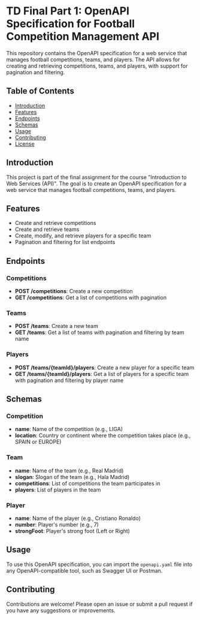 # TD Final Part 1: OpenAPI Specification for Football Competition Management API

This repository contains the OpenAPI specification for a web service that manages football competitions, teams, and players. The API allows for creating and retrieving competitions, teams, and players, with support for pagination and filtering.

## Table of Contents

- [Introduction](#introduction)
- [Features](#features)
- [Endpoints](#endpoints)
- [Schemas](#schemas)
- [Usage](#usage)
- [Contributing](#contributing)
- [License](#license)

## Introduction

This project is part of the final assignment for the course "Introduction to Web Services (API)". The goal is to create an OpenAPI specification for a web service that manages football competitions, teams, and players.

## Features

- Create and retrieve competitions
- Create and retrieve teams
- Create, modify, and retrieve players for a specific team
- Pagination and filtering for list endpoints

## Endpoints

### Competitions

- **POST /competitions**: Create a new competition
- **GET /competitions**: Get a list of competitions with pagination

### Teams

- **POST /teams**: Create a new team
- **GET /teams**: Get a list of teams with pagination and filtering by team name

### Players

- **POST /teams/{teamId}/players**: Create a new player for a specific team
- **GET /teams/{teamId}/players**: Get a list of players for a specific team with pagination and filtering by player name

## Schemas

### Competition

- **name**: Name of the competition (e.g., LIGA)
- **location**: Country or continent where the competition takes place (e.g., SPAIN or EUROPE)

### Team

- **name**: Name of the team (e.g., Real Madrid)
- **slogan**: Slogan of the team (e.g., Hala Madrid)
- **competitions**: List of competitions the team participates in
- **players**: List of players in the team

### Player

- **name**: Name of the player (e.g., Cristiano Ronaldo)
- **number**: Player's number (e.g., 7)
- **strongFoot**: Player's strong foot (Left or Right)

## Usage

To use this OpenAPI specification, you can import the `openapi.yaml` file into any OpenAPI-compatible tool, such as Swagger UI or Postman.

## Contributing

Contributions are welcome! Please open an issue or submit a pull request if you have any suggestions or improvements.
